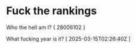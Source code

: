 # Fuck the rankings

Who the hell am I?
{ 28006102 }

What fucking year is it?
[ 2025-03-15T02:26:40Z ]
